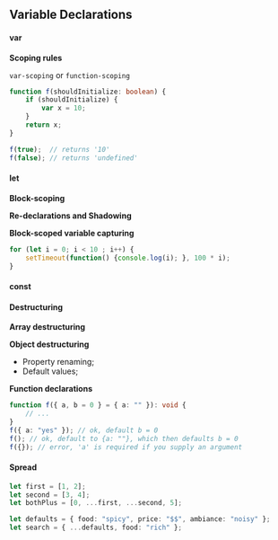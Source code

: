 ## Variable Declarations

#### var

**Scoping rules**

`var-scoping` or `function-scoping`

```ts
function f(shouldInitialize: boolean) {
    if (shouldInitialize) {
        var x = 10;
    }
    return x;
}

f(true);  // returns '10'
f(false); // returns 'undefined'
```

#### let

**Block-scoping**

**Re-declarations and Shadowing**

**Block-scoped variable capturing**

```ts
for (let i = 0; i < 10 ; i++) {
    setTimeout(function() {console.log(i); }, 100 * i);
}
```

#### const

#### Destructuring

**Array destructuring**

**Object destructuring**

- Property renaming;
- Default values;

**Function declarations**

```ts
function f({ a, b = 0 } = { a: "" }): void {
    // ...
}
f({ a: "yes" }); // ok, default b = 0
f(); // ok, default to {a: ""}, which then defaults b = 0
f({}); // error, 'a' is required if you supply an argument
```

#### Spread

```ts
let first = [1, 2];
let second = [3, 4];
let bothPlus = [0, ...first, ...second, 5];

let defaults = { food: "spicy", price: "$$", ambiance: "noisy" };
let search = { ...defaults, food: "rich" };
```
